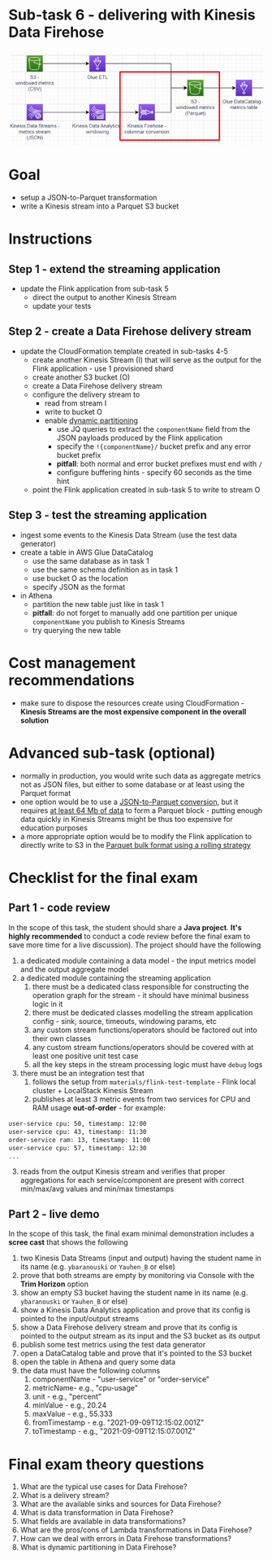 # Sub-task 6 - delivering with Kinesis Data Firehose

![](../materials/diagrams/task6-focus.png)

# Goal
* setup a JSON-to-Parquet transformation
* write a Kinesis stream into a Parquet S3 bucket

# Instructions

## Step 1 - extend the streaming application
* update the Flink application from sub-task 5
  * direct the output to another Kinesis Stream
  * update your tests

## Step 2 - create a Data Firehose delivery stream
* update the CloudFormation template created in sub-tasks 4-5
    * create another Kinesis Stream (I) that will serve as the output for the Flink application - use 1 provisioned shard
    * create another S3 bucket (O)
    * create a Data Firehose delivery stream
    * configure the delivery stream to
      * read from stream I
      * write to bucket O
      * enable [dynamic partitioning](https://docs.aws.amazon.com/firehose/latest/dev/dynamic-partitioning.html#dynamic-partitioning-s3bucketprefix)
        * use JQ queries to extract the `componentName` field from the JSON payloads produced by the Flink application
        * specify the `!{componentName}/` bucket prefix and any error bucket prefix
        * **pitfall**: both normal and error bucket prefixes must end with `/`
        * configure buffering hints - specify 60 seconds as the time hint
    * point the Flink application created in sub-task 5 to write to stream O

## Step 3 - test the streaming application
* ingest some events to the Kinesis Data Stream (use the test data generator)
* create a table in AWS Glue DataCatalog
  * use the same database as in task 1
  * use the same schema definition as in task 1
  * use bucket O as the location
  * specify JSON as the format
* in Athena
  * partition the new table just like in task 1
  * **pitfall**: do not forget to manually add one partition per unique `componentName` you publish to Kinesis Streams
  * try querying the new table

# Cost management recommendations
* make sure to dispose the resources create using CloudFormation - **Kinesis Streams are the most expensive component in the overall solution**

# Advanced sub-task (optional)
* normally in production, you would write such data as aggregate metrics not as JSON files, but either to some database or at least using the Parquet format
* one option would be to use a [JSON-to-Parquet conversion](https://docs.aws.amazon.com/firehose/latest/dev/record-format-conversion.html), but it requires [at least 64 Mb of data](https://docs.aws.amazon.com/firehose/latest/APIReference/API_ParquetSerDe.html)
to form a Parquet block - putting enough data quickly in Kinesis Streams might be thus too expensive for education purposes
* a more appropriate option would be to modify the Flink application to directly write to S3 in the [Parquet bulk format using a rolling strategy](https://nightlies.apache.org/flink/flink-docs-release-1.18/docs/connectors/datastream/filesystem/#bulk-encoded-formats)

# Checklist for the final exam

## Part 1 - code review
In the scope of this task, the student should share a **Java project**.
**It's highly recommended** to conduct a code review before the final exam to save more time for a live discussion). The project should have the following
1. a dedicated module containing a data model - the input metrics model and the output aggregate model
2. a dedicated module containing the streaming application
    1. there must be a dedicated class responsible for constructing the operation graph for the stream - it should have minimal business logic in it
    2. there must be dedicated classes modelling the stream application config - sink, source, timeouts, windowing params, etc
    3. any custom stream functions/operators should be factored out into their own classes
    4. any custom stream functions/operators should be covered with at least one positive unit test case
    5. all the key steps in the stream processing logic must have `debug` logs
3. there must be an integration test that
    1. follows the setup from `materials/flink-test-template` - Flink local cluster + LocalStack Kinesis Stream
    2. publishes at least 3 metric events from two services for CPU and RAM usage **out-of-order** - for example:
```
user-service cpu: 50, timestamp: 12:00
user-service cpu: 43, timestamp: 11:30
order-service ram: 13, timestamp: 11:00
user-service cpu: 57, timestamp: 12:30
...
```
3. reads from the output Kinesis stream and verifies that proper aggregations for each service/component are present with correct min/max/avg values and min/max timestamps

## Part 2 - live demo
In the scope of this task, the final exam minimal demonstration includes a **scree cast** that shows the following
1. two Kinesis Data Streams (input and output) having the student name in its name (e.g. `ybaranouski` or `Yauhen_B` or else)
2. prove that both streams are empty by monitoring via Console with the **Trim Horizon** option
3. show an empty S3 bucket having the student name in its name (e.g. `ybaranouski` or `Yauhen_B` or else)
4. show a Kinesis Data Analytics application and prove that its config is pointed to the input/output streams
5. show a Data Firehose delivery stream and prove that its config is pointed to the output stream as its input and the S3 bucket as its output
6. publish some test metrics using the test data generator
7. open a DataCatalog table and prove that it's pointed to the S3 bucket
8. open the table in Athena and query some data
9. the data must have the following columns
   1. componentName - "user-service" or "order-service"
   2. metricName- e.g., "cpu-usage"
   3. unit - e.g., "percent"
   4. minValue - e.g., 20.24
   5. maxValue - e.g., 55.333
   6. fromTimestamp - e.g. "2021-09-09T12:15:02.001Z"
   7. toTimestamp - e.g., "2021-09-09T12:15:07.001Z"

# Final exam theory questions

1. What are the typical use cases for Data Firehose?
2. What is a delivery stream?
3. What are the available sinks and sources for Data Firehose?
4. What is data transformation in Data Firehose?
5. What fields are available in data transformations?
6. What are the pros/cons of Lambda transformations in Data Firehose?
7. How can we deal with errors in Data Firehose transformations?
8. What is dynamic partitioning in Data Firehose?
